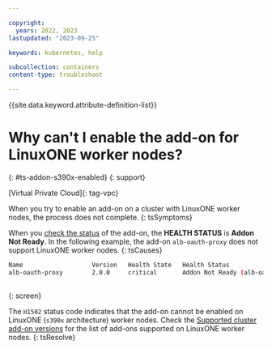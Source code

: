 ```yaml
---

copyright:
  years: 2022, 2023
lastupdated: "2023-09-25"

keywords: kubernetes, help

subcollection: containers
content-type: troubleshoot

---
```


{{site.data.keyword.attribute-definition-list}}




# Why can't I enable the add-on for LinuxONE worker nodes?
{: #ts-addon-s390x-enabled}
{: support}

[Virtual Private Cloud]{: tag-vpc} 

When you try to enable an add-on on a cluster with LinuxONE worker nodes, the process does not complete. 
{: tsSymptoms}


When you [check the status](/docs/containers?topic=containers-debug_addons) of the add-on, the **HEALTH STATUS** is **Addon Not Ready**. In the following example, the add-on `alb-oauth-proxy` does not support LinuxONE worker nodes.
{: tsCauses}

```sh
Name                   Version   Health State   Health Status   
alb-oauth-proxy        2.0.0     critical       Addon Not Ready (alb-oauth_proxy not Running). For more info: http://ibm.biz/addon-state (H1502)
  
```
{: screen}


The `H1502` status code indicates that the add-on cannot be enabled on LinuxONE (`s390x` architecture) worker nodes. Check the [Supported cluster add-on versions](/docs/containers?topic=containers-supported-cluster-addon-versions) for the list of add-ons supported on LinuxONE worker nodes.
{: tsResolve}


